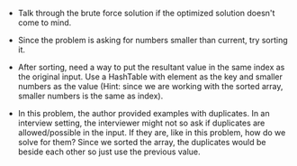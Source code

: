 - Talk through the brute force solution if the optimized solution doesn't come to mind.

- Since the problem is asking for numbers smaller than current, try sorting it.

- After sorting, need a way to put the resultant value in the same index as the original input. Use a HashTable with element as the key and smaller numbers as the value (Hint: since we are working with the sorted array, smaller numbers is the same as index).

- In this problem, the author provided examples with duplicates. In an interview setting, the interviewer might not so ask if duplicates are allowed/possible in the input. If they are, like in this problem, how do we solve for them? Since we sorted the array, the duplicates would be beside each other so just use the previous value.
